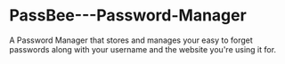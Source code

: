 # PassBee---Password-Manager
A Password Manager that stores and manages your easy to forget passwords along with your username and the website you're using it for.
